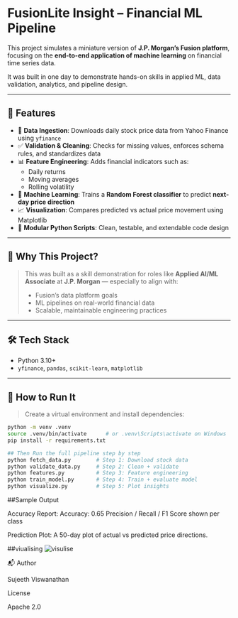 # FusionLite Insight – Financial ML Pipeline

This project simulates a miniature version of **J.P. Morgan’s Fusion platform**, focusing on the **end-to-end application of machine learning** on financial time series data.

It was built in one day to demonstrate hands-on skills in applied ML, data validation, analytics, and pipeline design.

---

## 📌 Features

- 🔄 **Data Ingestion**: Downloads daily stock price data from Yahoo Finance using `yfinance`
- ✅ **Validation & Cleaning**: Checks for missing values, enforces schema rules, and standardizes data
- 📊 **Feature Engineering**: Adds financial indicators such as:
  - Daily returns
  - Moving averages
  - Rolling volatility
- 🧠 **Machine Learning**: Trains a **Random Forest classifier** to predict **next-day price direction**
- 📈 **Visualization**: Compares predicted vs actual price movement using Matplotlib
- 🧪 **Modular Python Scripts**: Clean, testable, and extendable code design

---

## 🧠 Why This Project?

> This was built as a skill demonstration for roles like **Applied AI/ML Associate** at **J.P. Morgan** — especially to align with:
> - Fusion’s data platform goals
> - ML pipelines on real-world financial data
> - Scalable, maintainable engineering practices

---

## 🛠️ Tech Stack

- Python 3.10+
- `yfinance`, `pandas`, `scikit-learn`, `matplotlib`

---

## 🚀 How to Run It

> Create a virtual environment and install dependencies:

```bash
python -m venv .venv
source .venv/bin/activate      # or .venv\Scripts\activate on Windows
pip install -r requirements.txt

## Then Run the full pipeline step by step
python fetch_data.py        # Step 1: Download stock data
python validate_data.py     # Step 2: Clean + validate
python features.py          # Step 3: Feature engineering
python train_model.py       # Step 4: Train + evaluate model
python visualize.py         # Step 5: Plot insights

```
##Sample Output

Accuracy Report:
Accuracy: 0.65
Precision / Recall / F1 Score shown per class

Prediction Plot:
A 50-day plot of actual vs predicted price directions.

##viualising
![visulise](visulise.png)


📬 Author

Sujeeth Viswanathan

License

Apache 2.0
